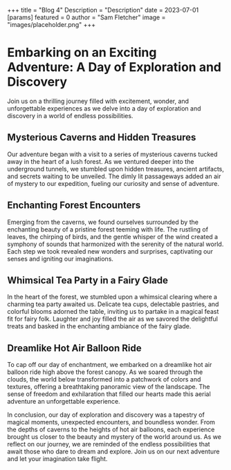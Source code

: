 +++
title = "Blog 4"
Description = "Description"
date = 2023-07-01
[params]
    featured = 0
    author = "Sam Fletcher"
    image = "images/placeholder.png"
+++

# Embarking on an Exciting Adventure: A Day of Exploration and Discovery

Join us on a thrilling journey filled with excitement, wonder, and
unforgettable experiences as we delve into a day of exploration and discovery
in a world of endless possibilities.

## Mysterious Caverns and Hidden Treasures

Our adventure began with a visit to a series of mysterious caverns tucked away
in the heart of a lush forest. As we ventured deeper into the underground
tunnels, we stumbled upon hidden treasures, ancient artifacts, and secrets
waiting to be unveiled. The dimly lit passageways added an air of mystery to
our expedition, fueling our curiosity and sense of adventure.

## Enchanting Forest Encounters

Emerging from the caverns, we found ourselves surrounded by the enchanting
beauty of a pristine forest teeming with life. The rustling of leaves, the
chirping of birds, and the gentle whisper of the wind created a symphony of
sounds that harmonized with the serenity of the natural world. Each step we
took revealed new wonders and surprises, captivating our senses and igniting
our imaginations.

## Whimsical Tea Party in a Fairy Glade

In the heart of the forest, we stumbled upon a whimsical clearing where a
charming tea party awaited us. Delicate tea cups, delectable pastries, and
colorful blooms adorned the table, inviting us to partake in a magical feast
fit for fairy folk. Laughter and joy filled the air as we savored the
delightful treats and basked in the enchanting ambiance of the fairy glade.

## Dreamlike Hot Air Balloon Ride

To cap off our day of enchantment, we embarked on a dreamlike hot air balloon
ride high above the forest canopy. As we soared through the clouds, the world
below transformed into a patchwork of colors and textures, offering a
breathtaking panoramic view of the landscape. The sense of freedom and
exhilaration that filled our hearts made this aerial adventure an unforgettable
experience.

In conclusion, our day of exploration and discovery was a tapestry of magical
moments, unexpected encounters, and boundless wonder. From the depths of
caverns to the heights of hot air balloons, each experience brought us closer
to the beauty and mystery of the world around us. As we reflect on our journey,
we are reminded of the endless possibilities that await those who dare to dream
and explore. Join us on our next adventure and let your imagination take
flight.
